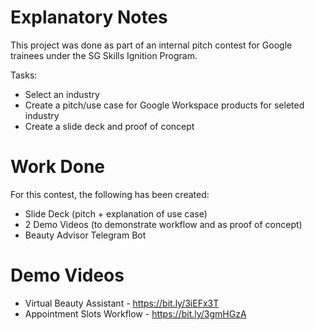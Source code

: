 # Explanatory Notes
This project was done as part of an internal pitch contest for Google trainees under the SG Skills Ignition Program.

Tasks:
- Select an industry
- Create a pitch/use case for Google Workspace products for seleted industry
- Create a slide deck and proof of concept

# Work Done
For this contest, the following has been created:
- Slide Deck (pitch + explanation of use case)
- 2 Demo Videos (to demonstrate workflow and as proof of concept)
- Beauty Advisor Telegram Bot

# Demo Videos
- Virtual Beauty Assistant - https://bit.ly/3iEFx3T
- Appointment Slots Workflow - https://bit.ly/3gmHGzA